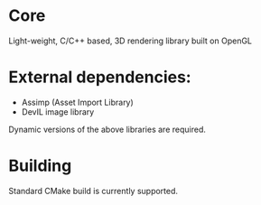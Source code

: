 # Core
Light-weight, C/C++ based, 3D rendering library built on OpenGL

# External dependencies:

- Assimp (Asset Import Library)
- DevIL image library

Dynamic versions of the above libraries are required.

# Building

Standard CMake build is currently supported. 
